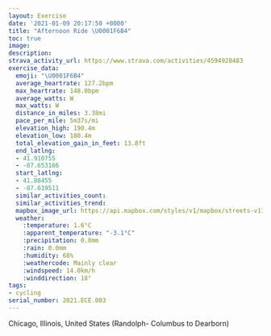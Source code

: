 ```yaml
---
layout: Exercise
date: '2021-01-09 20:17:50 +0000'
title: "Afternoon Ride \U0001F6B4"
toc: true
image:
description:
strava_activity_url: https://www.strava.com/activities/4594928483
exercise_data:
  emoji: "\U0001F6B4"
  average_heartrate: 127.2bpm
  max_heartrate: 148.0bpm
  average_watts: W
  max_watts: W
  distance_in_miles: 3.38mi
  pace_per_mile: 5m37s/mi
  elevation_high: 190.4m
  elevation_low: 180.4m
  total_elevation_gain_in_feet: 13.8ft
  end_latlng:
  - 41.910755
  - -87.653166
  start_latlng:
  - 41.88455
  - -87.619511
  similar_activities_count:
  similar_activities_trend:
  mapbox_image_url: https://api.mapbox.com/styles/v1/mapbox/streets-v11/static/path-5+787af2-1.0(kqs~F~dxuOBRA~%40%40%60BKzG%3F%7C%40Bp%40AlIEnCH%60DAx%40%40DMHAHBZJPELA%5CBn%40BlB%40LLLFLC%3FCh%40EXB%5ECb%40Bn%40A%60%40NjBEVGDWHMAMIYDK%3FO%3FGGcABa%40Ci%40FIFYHKI%5BAID_%40BUEW%40a%40JIDW%40%5DD_%40%40YGKFoAFED%5DBY%60%40%5DH%7D%40OBU_%40LSBO%3FSDO%3FQGOC%5EvGMCOSc%40WOSYo%40e%40_%40IE%5Da%40_%40GKGw%40UKIR%7C%40_AgA%5D%40IBKAIEWDq%40Ew%40BqA%3FUCu%40%40%5DEu%40EEAAGGAAEICKBIA%5DHKDEFMCM%3FIBKEe%40BIBKCIFKBy%40GSJENMOWEK%40IDwAII%40WEa%40BICg%40%40i%40Ee%40%3FUB%5BEQBo%40AIBw%40%3Fa%40HiAEg%40HUCSBe%40Ai%40AECGDQCGB%7DA%40q%40%3FYCM%40EBOVAt%40%40lBAl%40GTEFIB%7BA%40CB%3FBMBOA%5DDS%3FyAFKASBIAI%40kBLq%40%3FQCKD%7B%40Ck%40BOCACeB%40SBKDACKDIFEHE%5C%3FlCDLENAL%3Fx%40Df%40%3FZE~JDpBAv%40%40XAdABhBA~%40DdA%3FzAEpA%40tBA%60AKTiBvCoBhDONmAnBi%40r%40qB%60DYh%40aFrHmBvCaA%60BEHiCdEO%5CcCtDC%40CAIFs%40lAk%40dAa%40f%40S%5C%40%40%5D%5EwDlG%3F%5CCV%40~D%3FlEJLF%5CVBNFzA%3FPAN%40VCDCC%3FACA%3F),pin-s-s+e5b22e(-87.61952,41.88454),pin-s-f+89ae00(-87.65317000000003,41.91075000000005)/auto/800x800?access_token=pk.eyJ1Ijoiam9zaGJlY2ttYW4iLCJhIjoiY205eWR2aDd1MWZ6djJrbXc4a3M0bWZleiJ9.XiG9OWkNcZk2QzjJbxLB4A
  weather:
    :temperature: 1.6°C
    :apparent_temperature: "-3.1°C"
    :precipitation: 0.0mm
    :rain: 0.0mm
    :humidity: 68%
    :weathercode: Mainly clear
    :windspeed: 14.0km/h
    :winddirection: 18°
tags:
- cycling
serial_number: 2021.ECE.003
---
```

Chicago, Illinois, United States (Randolph- Columbus to Dearborn)
